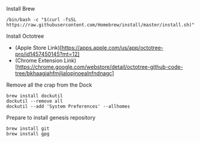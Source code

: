 Install Brew
```
/bin/bash -c "$(curl -fsSL https://raw.githubusercontent.com/Homebrew/install/master/install.sh)"
```

Install Octotree
- (Apple Store Link)[https://apps.apple.com/us/app/octotree-pro/id1457450145?mt=12]
- (Chrome Extension Link)[https://chrome.google.com/webstore/detail/octotree-github-code-tree/bkhaagjahfmjljalopjnoealnfndnagc]

Remove all the crap from the Dock
```
brew install dockutil
dockutil --remove all
dockutil --add 'System Preferences' --allhomes
```

Prepare to install genesis repository
```
brew install git
brew install gpg
```

